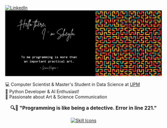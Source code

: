 
  <a href="https://www.linkedin.com/in/sheyls/">
    <img style="width: 35px;" src="https://cdn.simpleicons.org/linkedin/0A66C2" alt="LinkedIn">
  </a>



  <img src="https://raw.githubusercontent.com/sheyls/sheyls/master/resources/banner.png" alt="Hello world">



  💻 Computer Scientist & Master's Student in Data Science at [UPM](https://www.upm.es/)<br>
  🐍 Python Developer & AI Enthusiast!<br>
  🎨 Passionate about Art & Science Communication


<p align="center" style="font-size: 16px; font-weight: bold;">
  🔍👣 "Programming is like being a detective. Error in line 221."
</p>


<p align="center">
  <a href="https://skillicons.dev">
    <img src="https://skillicons.dev/icons?i=python,linux,bash,r,cs,c,php" alt="Skill Icons">
  </a>
</p>
